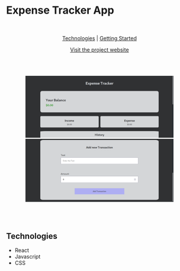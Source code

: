 <div id="Presentation">
    <h1>Expense Tracker App</h1>
    <br>
    <p align="center">
        <a href="#Technologies">Technologies</a> |
        <a href="#Getting-Started">Getting Started</a> 
    </p>
    <p align="center"><a href="https://expense-tracker-red-rho.vercel.app/">Visit the project website</a></p>
</div>


<br><br>


<div id="Gallery">
    <p align="center">
        <img src="./assets/website(1).png" alt="website image" width="400px"></img>
        <img src="./assets/website(2).png" alt="website image" width="400px"></img>
    </p>
</div>


<br><br>


<div id="Technologies">
    <h2>Technologies</h2>
    <ul>
        <li>React</li>
        <li>Javascript</li>
        <li>CSS</li>
    </ul>
</div>


<br><br>